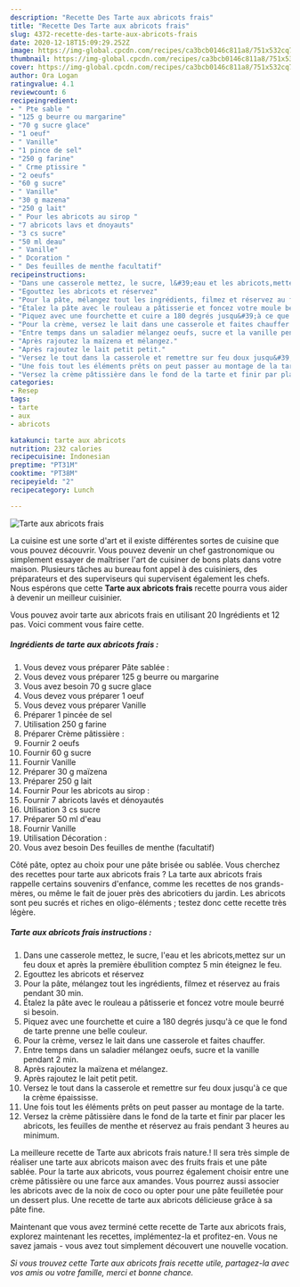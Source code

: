 ```yaml
---
description: "Recette Des Tarte aux abricots frais"
title: "Recette Des Tarte aux abricots frais"
slug: 4372-recette-des-tarte-aux-abricots-frais
date: 2020-12-18T15:09:29.252Z
image: https://img-global.cpcdn.com/recipes/ca3bcb0146c811a8/751x532cq70/tarte-aux-abricots-frais-photo-principale-de-la-recette.jpg
thumbnail: https://img-global.cpcdn.com/recipes/ca3bcb0146c811a8/751x532cq70/tarte-aux-abricots-frais-photo-principale-de-la-recette.jpg
cover: https://img-global.cpcdn.com/recipes/ca3bcb0146c811a8/751x532cq70/tarte-aux-abricots-frais-photo-principale-de-la-recette.jpg
author: Ora Logan
ratingvalue: 4.1
reviewcount: 6
recipeingredient:
- " Pte sable "
- "125 g beurre ou margarine"
- "70 g sucre glace"
- "1 oeuf"
- " Vanille"
- "1 pince de sel"
- "250 g farine"
- " Crme ptissire "
- "2 oeufs"
- "60 g sucre"
- " Vanille"
- "30 g mazena"
- "250 g lait"
- " Pour les abricots au sirop "
- "7 abricots lavs et dnoyauts"
- "3 cs sucre"
- "50 ml deau"
- " Vanille"
- " Dcoration "
- " Des feuilles de menthe facultatif"
recipeinstructions:
- "Dans une casserole mettez, le sucre, l&#39;eau et les abricots,mettez sur un feu doux et après la première ébullition comptez 5 min éteignez le feu."
- "Egouttez les abricots et réservez"
- "Pour la pâte, mélangez tout les ingrédients, filmez et réservez au frais pendant 30 min."
- "Étalez la pâte avec le rouleau a pâtisserie et foncez votre moule beurré si besoin."
- "Piquez avec une fourchette et cuire a 180 degrés jusqu&#39;à ce que le fond de tarte prenne une belle couleur."
- "Pour la crème, versez le lait dans une casserole et faites chauffer."
- "Entre temps dans un saladier mélangez oeufs, sucre et la vanille pendant 2 min."
- "Après rajoutez la maïzena et mélangez."
- "Après rajoutez le lait petit petit."
- "Versez le tout dans la casserole et remettre sur feu doux jusqu&#39;à ce que la crème épaississe."
- "Une fois tout les éléments prêts on peut passer au montage de la tarte."
- "Versez la crème pâtissière dans le fond de la tarte et finir par placer les abricots, les feuilles de menthe et réservez au frais pendant 3 heures au minimum."
categories:
- Resep
tags:
- tarte
- aux
- abricots

katakunci: tarte aux abricots 
nutrition: 232 calories
recipecuisine: Indonesian
preptime: "PT31M"
cooktime: "PT38M"
recipeyield: "2"
recipecategory: Lunch

---
```



![Tarte aux abricots frais](https://img-global.cpcdn.com/recipes/ca3bcb0146c811a8/751x532cq70/tarte-aux-abricots-frais-photo-principale-de-la-recette.jpg)

La cuisine est une sorte d'art et il existe différentes sortes de cuisine que vous pouvez découvrir. Vous pouvez devenir un chef gastronomique ou simplement essayer de maîtriser l'art de cuisiner de bons plats dans votre maison. Plusieurs tâches au bureau font appel à des cuisiniers, des préparateurs et des superviseurs qui supervisent également les chefs. Nous espérons que cette <strong> Tarte aux abricots frais </strong> recette pourra vous aider à devenir un meilleur cuisinier.

<!--inarticleads1-->

Vous pouvez avoir tarte aux abricots frais en utilisant 20 Ingrédients et 12 pas. Voici comment vous faire cette.

##### Ingrédients de tarte aux abricots frais :

1. Vous devez vous préparer  Pâte sablée :
1. Vous devez vous préparer 125 g beurre ou margarine
1. Vous avez besoin 70 g sucre glace
1. Vous devez vous préparer 1 oeuf
1. Vous devez vous préparer  Vanille
1. Préparer 1 pincée de sel
1. Utilisation 250 g farine
1. Préparer  Crème pâtissière :
1. Fournir 2 oeufs
1. Fournir 60 g sucre
1. Fournir  Vanille
1. Préparer 30 g maïzena
1. Préparer 250 g lait
1. Fournir  Pour les abricots au sirop :
1. Fournir 7 abricots lavés et dénoyautés
1. Utilisation 3 cs sucre
1. Préparer 50 ml d&#39;eau
1. Fournir  Vanille
1. Utilisation  Décoration :
1. Vous avez besoin  Des feuilles de menthe (facultatif)


Côté pâte, optez au choix pour une pâte brisée ou sablée. Vous cherchez des recettes pour tarte aux abricots frais ? La tarte aux abricots frais rappelle certains souvenirs d&#39;enfance, comme les recettes de nos grands-mères, ou même le fait de jouer près des abricotiers du jardin. Les abricots sont peu sucrés et riches en oligo-éléments ; testez donc cette recette très légère. 

<!--inarticleads2-->

##### Tarte aux abricots frais instructions :

1. Dans une casserole mettez, le sucre, l&#39;eau et les abricots,mettez sur un feu doux et après la première ébullition comptez 5 min éteignez le feu.
1. Egouttez les abricots et réservez
1. Pour la pâte, mélangez tout les ingrédients, filmez et réservez au frais pendant 30 min.
1. Étalez la pâte avec le rouleau a pâtisserie et foncez votre moule beurré si besoin.
1. Piquez avec une fourchette et cuire a 180 degrés jusqu&#39;à ce que le fond de tarte prenne une belle couleur.
1. Pour la crème, versez le lait dans une casserole et faites chauffer.
1. Entre temps dans un saladier mélangez oeufs, sucre et la vanille pendant 2 min.
1. Après rajoutez la maïzena et mélangez.
1. Après rajoutez le lait petit petit.
1. Versez le tout dans la casserole et remettre sur feu doux jusqu&#39;à ce que la crème épaississe.
1. Une fois tout les éléments prêts on peut passer au montage de la tarte.
1. Versez la crème pâtissière dans le fond de la tarte et finir par placer les abricots, les feuilles de menthe et réservez au frais pendant 3 heures au minimum.


La meilleure recette de Tarte aux abricots frais nature.! Il sera très simple de réaliser une tarte aux abricots maison avec des fruits frais et une pâte sablée. Pour la tarte aux abricots, vous pourrez également choisir entre une crème pâtissière ou une farce aux amandes. Vous pourrez aussi associer les abricots avec de la noix de coco ou opter pour une pâte feuilletée pour un dessert plus. Une recette de tarte aux abricots délicieuse grâce à sa pâte fine. 

<!--inarticleads1-->

<p>
Maintenant que vous avez terminé cette recette de Tarte aux abricots frais, explorez maintenant les recettes, implémentez-la et profitez-en. Vous ne savez jamais - vous avez tout simplement découvert une nouvelle vocation.
</p>

<p>
<i>Si vous trouvez cette Tarte aux abricots frais recette utile, partagez-la avec vos amis ou votre famille, merci et bonne chance.</i>
</p>
